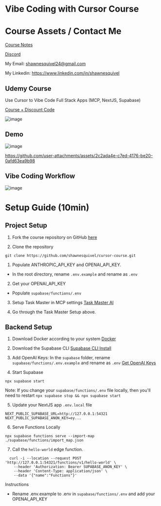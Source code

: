 # Vibe Coding with Cursor Course

# Course Assets / Contact Me
[Course Notes](https://shawnesquivel.notion.site/Cursor-Vibe-Coding-Bootcamp-1d123536d7d5800a9682e4f76ca09df2)

[Discord](https://discord.gg/tVAPZfKk8Z)

My Email: shawnesquivel24@gmail.com

My Linkedin: https://www.linkedin.com/in/shawnesquivel

## Udemy Course
Use Cursor to Vibe Code Full Stack Apps (MCP, NextJS, Supabase)

[Course + Discount Code](https://www.udemy.com/course/cursor-ai-mcp-nextjs-supabase/?couponCode=VIBE-CODE)

![image](https://github.com/user-attachments/assets/31beaa36-a61c-46f3-822f-bad91836b653)



## Demo
![image](https://github.com/user-attachments/assets/f889e3ef-deea-4790-85a2-a55c22c08899)



https://github.com/user-attachments/assets/2c2ada4e-c7ed-4176-be20-0afd63ea9b98



## Vibe Coding Workflow
![image](https://github.com/user-attachments/assets/6120ecb6-5be2-4bcb-9b63-7389051621fd)


# Setup Guide (10min)

## Project Setup
1. Fork the course repository on GitHub [here](0https://github.com/shawnesquivel/cursor-course) 

2. Clone the repository

```
git clone https://github.com/shawnesquivel/cursor-course.git
```

1. Populate ANTHROPIC_API_KEY and OPENAI_API_KEY.
- In the root directory, rename `.env.example` and rename as `.env` 

2. Get your OPENAI_API_KEY
- Populate `supabase/functions/.env`


3. Setup Task Master in MCP settings [Task Master AI](https://github.com/eyaltoledano/claude-task-master?tab=readme-ov-file)

4. Go through the Task Master Setup above.

## Backend Setup
1. Download Docker according to your system [Docker](https://docs.docker.com/get-started/get-docker/)

2. Download the Supabase CLI [Supabase CLI Install](https://supabase.com/docs/guides/local-development/cli/getting-started)

3. Add OpenAI Keys: In the `supabase` folder, rename `supabase/functions/.env.example` and rename as `.env` [Get OpenAI Keys](http://platform.openai.com/account/)



4. Start Supabase
```
npx supabase start
```
Note: If you change your `supabase/functions/.env` file locally, then you'll need to restart `npx supabase stop && npx supabase start`

5. Update your NextJS app `.env.local` file
```
NEXT_PUBLIC_SUPABASE_URL=http://127.0.0.1:54321
NEXT_PUBLIC_SUPABASE_ANON_KEY=ey...
```

6. Serve Functions Locally
```
npx supabase functions serve --import-map ./supabase/functions/import_map.json
```

7.  Call the `hello-world` edge function.
```
  curl -i --location --request POST 'http://127.0.0.1:54321/functions/v1/hello-world' \
    --header 'Authorization: Bearer SUPABASE_ANON_KEY' \
    --header 'Content-Type: application/json' \
    --data '{"name":"Functions"}'
```






Instructions
- Rename .env.example to .env in `supabase/functions/.env` and add your OPENAI_API_KEY
